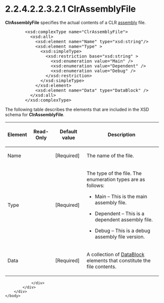 <html dir="LTR" xmlns:mshelp="http://msdn.microsoft.com/mshelp" xmlns:ddue="http://ddue.schemas.microsoft.com/authoring/2003/5" xmlns:xlink="http://www.w3.org/1999/xlink" xmlns:tool="http://www.microsoft.com/tooltip">
    <head>
        <meta http-equiv="Content-Type" content="text/html; CHARSET=utf-8"></meta>
        <meta name="save" content="history"></meta>
        <title>2.2.4.2.2.3.2.1 ClrAssemblyFile</title>
        <xml>
            <mshelp:toctitle title="2.2.4.2.2.3.2.1 ClrAssemblyFile"></mshelp:toctitle>
            <mshelp:rltitle title="[MS-SSAS]: ClrAssemblyFile"></mshelp:rltitle>
            <mshelp:keyword index="A" term="83313e43-609d-4434-95bc-6eb66fc0b965"></mshelp:keyword>
            <mshelp:attr name="DCSext.ContentType" value="open specification"></mshelp:attr>
            <mshelp:attr name="AssetID" value="83313e43-609d-4434-95bc-6eb66fc0b965"></mshelp:attr>
            <mshelp:attr name="TopicType" value="kbRef"></mshelp:attr>
            <mshelp:attr name="DCSext.Title" value="[MS-SSAS]: ClrAssemblyFile" />
        </xml>
    </head>
    <body>
        <div id="header">
            <h1 class="heading">2.2.4.2.2.3.2.1 ClrAssemblyFile</h1>
        </div>
        <div id="mainSection">
            <div id="mainBody">
                <div id="allHistory" class="saveHistory"></div>
                <div id="sectionSection0" class="section" name="collapseableSection">
                    

<p><b>ClrAssemblyFile</b> specifies the actual contents of a
CLR <a href="8676f5ce-62d4-4244-a326-634bfed4aba4.md#gt_7d79c711-c9ae-4cd0-929d-96b521f69b67">assembly</a> file.</p>

<dl>
<dd>
<div><pre>   &lt;xsd:complexType name=&quot;ClrAssemblyFile&quot;&gt;
     &lt;xsd:all&gt;
       &lt;xsd:element name=&quot;Name&quot; type=&quot;xsd:string&quot;/&gt;
       &lt;xsd:element name=&quot;Type&quot; &gt;
         &lt;xsd:simpleType&gt;
           &lt;xsd:restriction base=&quot;xsd:string&quot; &gt;
             &lt;xsd:enumeration value=&quot;Main&quot; /&gt;
             &lt;xsd:enumeration value=&quot;Dependent&quot; /&gt;
             &lt;xsd:enumeration value=&quot;Debug&quot; /&gt;
           &lt;/xsd:restriction&gt;
         &lt;/xsd:simpleType&gt;
       &lt;/xsd:element&gt;
       &lt;xsd:element name=&quot;Data&quot; type=&quot;DataBlock&quot; /&gt;
     &lt;/xsd:all&gt;
   &lt;/xsd:complexType&gt;
</pre></div>
</dd></dl>

<p>The following table describes the elements that are included
in the XSD schema for <b>ClrAssemblyFile</b>.</p>

<table>
 <thead>
  <tr>
   <th>
   <p>Element</p>
   </th>
   <th>
   <p>Read-Only</p>
   </th>
   <th>
   <p>Default value</p>
   </th>
   <th>
   <p>Description</p>
   </th>
  </tr>
 </thead>
 <tr>
  <td>
  <p>Name</p>
  </td>
  <td>
  <p> </p>
  </td>
  <td>
  <p>[Required]</p>
  </td>
  <td>
  <p>The name of the file.</p>
  </td>
 </tr>
 <tr>
  <td>
  <p>Type</p>
  </td>
  <td>
  <p> </p>
  </td>
  <td>
  <p>[Required]</p>
  </td>
  <td>
  <p>The type of the file. The enumeration types are as
  follows:</p>
  <ul><li><p><span><span>  
  </span></span><span>Main – This is the main assembly
  file.</span></p>
  </li><li><p><span><span>  
  </span></span><span>Dependent – This is a dependent
  assembly file.</span></p>
  </li><li><p><span><span>  
  </span></span><span>Debug – This is a debug assembly
  file version.</span></p>
  </li></ul></td>
 </tr>
 <tr>
  <td>
  <p>Data</p>
  </td>
  <td>
  <p> </p>
  </td>
  <td>
  <p>[Required]</p>
  </td>
  <td>
  <p>A collection of <a href="035d2ca9-4c11-4375-8bee-f0fda13cf50e.md">DataBlock</a> elements that
  constitute the file contents.</p>
  </td>
 </tr>
</table>

<p> </p>


                </div>
            </div>
        </div>
    </body>
</html>